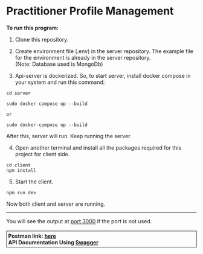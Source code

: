 # Practitioner Profile Management

<b>To run this program:</b><br>

1. Clone this repository.

2. Create environment file (.env) in the server repository. The example file for the environment is already in the server repository.<br>
   (Note: Database used is MongoDb)

3. Api-server is dockerized. So, to start server, install docker compose in your system and run this command:

```
cd server
```

```
sudo docker compose up --build

or

sudo docker-compose up --build
```

After this, server will run. Keep running the server.

4. Open another terminal and install all the packages required for this project for client side.

```
cd client
npm install
```

5. Start the client.

```
npm run dev
```

Now both client and server are running.

<hr>
You will see the output at <a href="http://localhost:3000">port 3000</a> if the port is not used.<br><br>

<div style="border: 1px solid; padding: 4px">
<b>Postman link: <a href="https://elements.getpostman.com/redirect?entityId=8495691-936d24bc-9f47-4b2a-bdff-6d4165e42e5c&entityType=collection">here</a>
<br>
<b>API Documentation Using <a href="http://localhost:5000/docs">Swagger</a></b>
</div>
